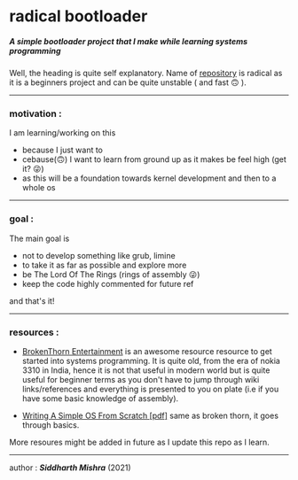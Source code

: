 # radical bootloader
##### A simple bootloader project that I make while learning systems programming  

Well, the heading is quite self explanatory. Name of [repository](https://github.com/brightprogrammer/radical) is radical as it is a beginners project and can be quite unstable ( and fast 🙃 ).

---
### motivation : 
I am learning/working on this
- because I just want to
- cebause(🙃) I want to learn from ground up as it makes be feel high (get it? 😜)
- as this will be a foundation towards kernel development and then to a whole os

---

### goal :
The main goal is 
- not to develop something like grub, limine
- to take it as far as possible and explore more
- be The Lord Of The Rings (rings of assembly 😜)
- keep the code highly commented for future ref  

and that's it!

---

### resources :
- [BrokenThorn Entertainment](http://www.brokenthorn.com/Resources/OSDevIndex.html)
is an awesome resource resource to get started into systems programming. It is quite old, from the era of nokia 3310 in India, hence it is not that useful in modern world but is quite useful for beginner terms as you don't have to jump through wiki links/references and everything is presented to you on plate (i.e if you have some basic knowledge of assembly).  

- [Writing A Simple OS From Scratch [pdf]](https://www.cs.bham.ac.uk/~exr/lectures/opsys/10_11/lectures/os-dev.pdf) same as broken thorn, it goes through basics.

More resoures might be added in future as I update this repo as I learn.

---
author : _**Siddharth Mishra**_ (2021)

